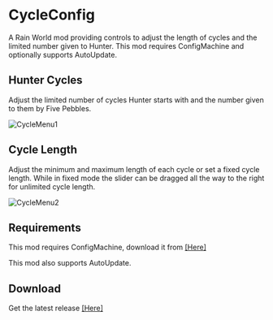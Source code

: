 # CycleConfig
A Rain World mod providing controls to adjust the length of cycles and the limited number given to Hunter. This mod requires ConfigMachine and optionally supports AutoUpdate.

## Hunter Cycles
Adjust the limited number of cycles Hunter starts with and the number given to them by Five Pebbles.

![CycleMenu1](https://i.imgur.com/IuBcAwF.png)

## Cycle Length
Adjust the minimum and maximum length of each cycle or set a fixed cycle length. While in fixed mode the slider can be dragged all the way to the right for unlimited cycle length.

![CycleMenu2](https://i.imgur.com/4HtxRaY.png)

## Requirements
This mod requires ConfigMachine, download it from [[Here]](https://drive.google.com/open?id=1NIE8conaoI1OOHevi4K9tvOG4v-NIfYf)

This mod also supports AutoUpdate.
## Download
Get the latest release [[Here]](https://github.com/LeeMoriya/CycleConfig/releases/tag/v1.1)
